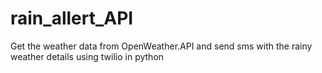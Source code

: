 # rain_allert_API

Get the weather data from OpenWeather.API and send sms with the rainy weather details using twilio in python
